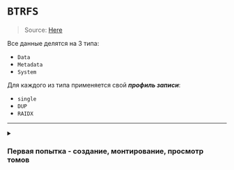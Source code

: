# `BTRFS`

> Source: [Here](https://habr.com/ru/companies/veeam/articles/458250/)

Все данные делятся на 3 типа:
 - `Data`
 - `Metadata`
 - `System` 

Для каждого из типа применяется свой ___профиль записи___:
 - `single`
 - `DUP`
 - `RAIDX`

---

<details><summary>

### Первая попытка - создание, монтирование, просмотр томов

</summary>

> Source: [Here](https://fedoramagazine.org/working-with-btrfs-subvolumes/)

![alt text](/images/btrfs/btrfs-test1.png)

---

Просмотр всех томов:
```bash
btrfs subvolumes list .
# только дочерние тома
btrfs subvolumes list -o .
```

<details><summary>Пояснения по выводу:</summary>

```bash
root@debian:/btrfs$ btrfs subvolume list /etc/dirforsubsub 
ID 261 gen 24 top level 5 path dll
ID 262 gen 22 top level 261 path dll/subsub
root@debian:/btrfs$ mount -o subvolid=262 /dev/sdb1 /etc/dirforsubsub/
root@debian:/btrfs$ 
```
 - `ID` - идишник каждого сабволюма, по нему можно также монтировать
 - `gen` - версия/поколение сабволюма, служебное и я в это не вдавался
 - `level` - `ID` родительского тома (сам корневой раздел (который на `/dev/sdb1`) всегда имеет ID = 5, то есть по факту тоже является сабволюмом, но нигде это не афишируется)

</details>

<details>
<summary>Нюансы, детали:</summary>
<br>

> При работе с подтомами (монтирование, удаление и тп) стоит понимать, что это не просто директории, а именно подтома. Их также можно монтировать, бэкапить и тп. Поэтому в командах, в которых идет обращение к `subvolume` мы пишем именно его название, а не просто путь к нему. Если же это вложенный subvolume - то пишем родительский, а после дочерний subvolume. Хорошо это объясняется тем, что вместо имени подтома мы можем написать просто его `id`.


</details>